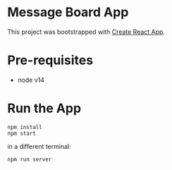 
# Message Board App

This project was bootstrapped with [Create React App](https://github.com/facebook/create-react-app).

# Pre-requisites

  * node v14

# Run the App

```
npm install
npm start
```

in a different terminal:

```
npm run server
```